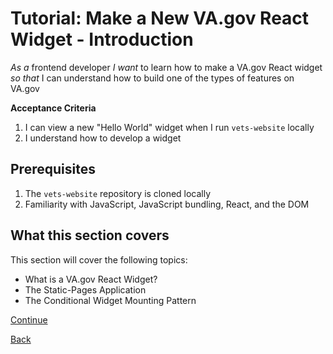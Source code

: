 #   Tutorial: Make a New VA.gov React Widget - Introduction

*As a* frontend developer
*I want* to learn how to make a VA.gov React widget
*so that* I can understand how to build one of the types of features on VA.gov

**Acceptance Criteria**

1.  I can view a new "Hello World" widget when I run `vets-website` locally
2.  I understand how to develop a widget

##  Prerequisites

1.  The `vets-website` repository is cloned locally
2.  Familiarity with JavaScript, JavaScript bundling, React, and the DOM

## What this section covers

This section will cover the following topics:

- What is a VA.gov React Widget?
- The Static-Pages Application
- The Conditional Widget Mounting Pattern

[Continue](./2_WIDGET.md)

[Back](../local-environment-setup/3_TUTORIAL_CHOICE.md)
